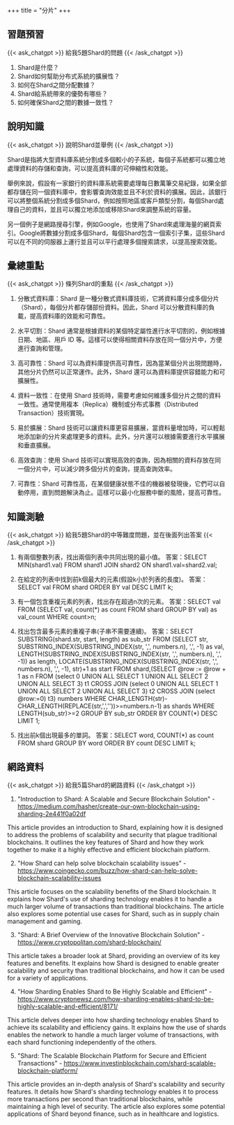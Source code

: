 +++
title = "分片"
+++
## 習題預習
{{< ask_chatgpt >}}
給我5題Shard的問題
{{< /ask_chatgpt >}}



1. Shard是什麼？
2. Shard如何幫助分布式系統的擴展性？
3. 如何在Shard之間分配數據？
4. Shard給系統帶來的優勢有哪些？
5. 如何確保Shard之間的數據一致性？   

## 說明知識
{{< ask_chatgpt >}}
說明Shard並舉例
{{< /ask_chatgpt >}}



Shard是指將大型資料庫系統分割成多個較小的子系統，每個子系統都可以獨立地處理資料的存儲和查詢，可以提高資料庫的可伸縮性和效能。

舉例來說，假設有一家銀行的資料庫系統需要處理每日數萬筆交易紀錄，如果全部都存儲在同一個資料庫中，會影響查詢效能並且不利於資料的擴展。因此，該銀行可以將整個系統分割成多個Shard，例如按照地區或客戶類型分割，每個Shard處理自己的資料，並且可以獨立地添加或移除Shard來調整系統的容量。

另一個例子是網路搜尋引擎，例如Google，也使用了Shard來處理海量的網頁索引。Google將數據分割成多個Shard，每個Shard包含一個索引子集，這些Shard可以在不同的伺服器上運行並且可以平行處理多個搜索請求，以提高搜索效能。   

## 彙總重點
{{< ask_chatgpt >}}
條列Shard的重點
{{< /ask_chatgpt >}}



1. 分散式資料庫：Shard 是一種分散式資料庫技術，它將資料庫分成多個分片（Shard），每個分片都存儲部份資料。因此，Shard 可以分散資料庫的負載，提高資料庫的效能和可靠性。

2. 水平切割：Shard 通常是根據資料的某個特定屬性進行水平切割的，例如根據日期、地區、用戶 ID 等。這樣可以使得相關資料存放在同一個分片中，方便進行查詢和管理。

3. 高可靠性：Shard 可以為資料庫提供高可靠性，因為當某個分片出現問題時，其他分片仍然可以正常運作。此外，Shard 還可以為資料庫提供容錯能力和可擴展性。

4. 資料一致性：在使用 Shard 技術時，需要考慮如何維護多個分片之間的資料一致性。通常使用複本（Replica）機制或分布式事務（Distributed Transaction）技術實現。

5. 易於擴展：Shard 技術可以讓資料庫更容易擴展，當資料量增加時，可以輕鬆地添加新的分片來處理更多的資料。此外，分片還可以根據需要進行水平擴展和垂直擴展。

6. 高效查詢：使用 Shard 技術可以實現高效的查詢，因為相關的資料存放在同一個分片中，可以減少跨多個分片的查詢，提高查詢效率。

7. 可靠性：Shard 可靠性高，在某個健康狀態不佳的機器被發現後，它們可以自動停用，直到問題解決為止。這樣可以最小化服務中斷的風險，提高可靠性。   

## 知識測驗
{{< ask_chatgpt >}}
給我5題Shard的中等難度問題，並在後面列出答案
{{< /ask_chatgpt >}}



1) 有兩個整數列表，找出兩個列表中共同出現的最小值。
   答案：SELECT MIN(shard1.val) FROM shard1 JOIN shard2 ON shard1.val=shard2.val;

2) 在給定的列表中找到前k個最大的元素(假設k小於列表的長度)。
   答案：SELECT val FROM shard ORDER BY val DESC LIMIT k;

3) 有一個包含重複元素的列表，找出存在超過n次的元素。
   答案：SELECT val FROM (SELECT val, count(*) as count FROM shard GROUP BY val) as val_count WHERE count>n;

4) 找出包含最多元素的重複子串(子串不需要連續)。
   答案：SELECT SUBSTRING(shard.str, start, length) as sub_str FROM (SELECT str, SUBSTRING_INDEX(SUBSTRING_INDEX(str, ',', numbers.n), ',', -1) as val, LENGTH(SUBSTRING_INDEX(SUBSTRING_INDEX(str, ',', numbers.n), ',', -1)) as length, LOCATE(SUBSTRING_INDEX(SUBSTRING_INDEX(str, ',', numbers.n), ',', -1), str)+1 as start FROM shard,(SELECT @row := @row + 1 as n FROM (select 0 UNION ALL SELECT 1 UNION ALL SELECT 2 UNION ALL SELECT 3) t1 CROSS JOIN (select 0 UNION ALL SELECT 1 UNION ALL SELECT 2 UNION ALL SELECT 3) t2 CROSS JOIN (select @row:=0) t3) numbers WHERE CHAR_LENGTH(str)-CHAR_LENGTH(REPLACE(str,',',''))>=numbers.n-1) as shards WHERE LENGTH(sub_str)>=2 GROUP BY sub_str ORDER BY COUNT(*) DESC LIMIT 1;

5) 找出前k個出現最多的單詞。
   答案：SELECT word, COUNT(*) as count FROM shard GROUP BY word ORDER BY count DESC LIMIT k;   

## 網路資料
{{< ask_chatgpt >}}
給我5篇Shard的網路資料
{{< /ask_chatgpt >}}



1. "Introduction to Shard: A Scalable and Secure Blockchain Solution" - https://medium.com/hasher/create-our-own-blockchain-using-sharding-2e441f0a02df

This article provides an introduction to Shard, explaining how it is designed to address the problems of scalability and security that plague traditional blockchains. It outlines the key features of Shard and how they work together to make it a highly effective and efficient blockchain platform.

2. "How Shard can help solve blockchain scalability issues" - https://www.coingecko.com/buzz/how-shard-can-help-solve-blockchain-scalability-issues

This article focuses on the scalability benefits of the Shard blockchain. It explains how Shard's use of sharding technology enables it to handle a much larger volume of transactions than traditional blockchains. The article also explores some potential use cases for Shard, such as in supply chain management and gaming.

3. "Shard: A Brief Overview of the Innovative Blockchain Solution" - https://www.cryptopolitan.com/shard-blockchain/

This article takes a broader look at Shard, providing an overview of its key features and benefits. It explains how Shard is designed to enable greater scalability and security than traditional blockchains, and how it can be used for a variety of applications.

4. "How Sharding Enables Shard to Be Highly Scalable and Efficient" - https://www.cryptonewsz.com/how-sharding-enables-shard-to-be-highly-scalable-and-efficient/8171/

This article delves deeper into how sharding technology enables Shard to achieve its scalability and efficiency gains. It explains how the use of shards enables the network to handle a much larger volume of transactions, with each shard functioning independently of the others.

5. "Shard: The Scalable Blockchain Platform for Secure and Efficient Transactions" - https://www.investinblockchain.com/shard-scalable-blockchain-platform/

This article provides an in-depth analysis of Shard's scalability and security features. It details how Shard's sharding technology enables it to process more transactions per second than traditional blockchains, while maintaining a high level of security. The article also explores some potential applications of Shard beyond finance, such as in healthcare and logistics.   


